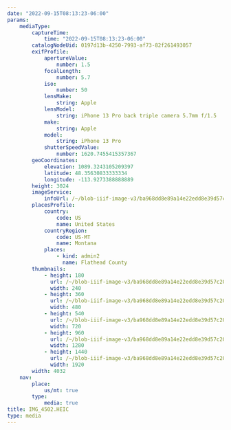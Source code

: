 ```yaml
---
date: "2022-09-15T08:13:23-06:00"
params:
    mediaType:
        captureTime:
            time: "2022-09-15T08:13:23-06:00"
        catalogNodeUid: 0197d13b-4250-7993-af73-82f261493057
        exifProfile:
            apertureValue:
                number: 1.5
            focalLength:
                number: 5.7
            iso:
                number: 50
            lensMake:
                string: Apple
            lensModel:
                string: iPhone 13 Pro back triple camera 5.7mm f/1.5
            make:
                string: Apple
            model:
                string: iPhone 13 Pro
            shutterSpeedValue:
                number: 1620.7455415357367
        geoCoordinates:
            elevation: 1089.3243105209397
            latitude: 48.35630833333334
            longitude: -113.9273388888889
        height: 3024
        imageService:
            infoUrl: /~/blob-iiif-image-v3/ba968dd8e89a14e22edd8e39d57c20663600eaa9a1b0d34019a47eb442e8ecde/info.json
        placesProfile:
            country:
                code: US
                name: United States
            countryRegion:
                code: US-MT
                name: Montana
            places:
                - kind: admin2
                  name: Flathead County
        thumbnails:
            - height: 180
              url: /~/blob-iiif-image-v3/ba968dd8e89a14e22edd8e39d57c20663600eaa9a1b0d34019a47eb442e8ecde/full/240%2C180/0/default.jpg
              width: 240
            - height: 360
              url: /~/blob-iiif-image-v3/ba968dd8e89a14e22edd8e39d57c20663600eaa9a1b0d34019a47eb442e8ecde/full/480%2C360/0/default.jpg
              width: 480
            - height: 540
              url: /~/blob-iiif-image-v3/ba968dd8e89a14e22edd8e39d57c20663600eaa9a1b0d34019a47eb442e8ecde/full/720%2C540/0/default.jpg
              width: 720
            - height: 960
              url: /~/blob-iiif-image-v3/ba968dd8e89a14e22edd8e39d57c20663600eaa9a1b0d34019a47eb442e8ecde/full/1280%2C960/0/default.jpg
              width: 1280
            - height: 1440
              url: /~/blob-iiif-image-v3/ba968dd8e89a14e22edd8e39d57c20663600eaa9a1b0d34019a47eb442e8ecde/full/1920%2C1440/0/default.jpg
              width: 1920
        width: 4032
    nav:
        place:
            us/mt: true
        type:
            media: true
title: IMG_4502.HEIC
type: media
---
```

